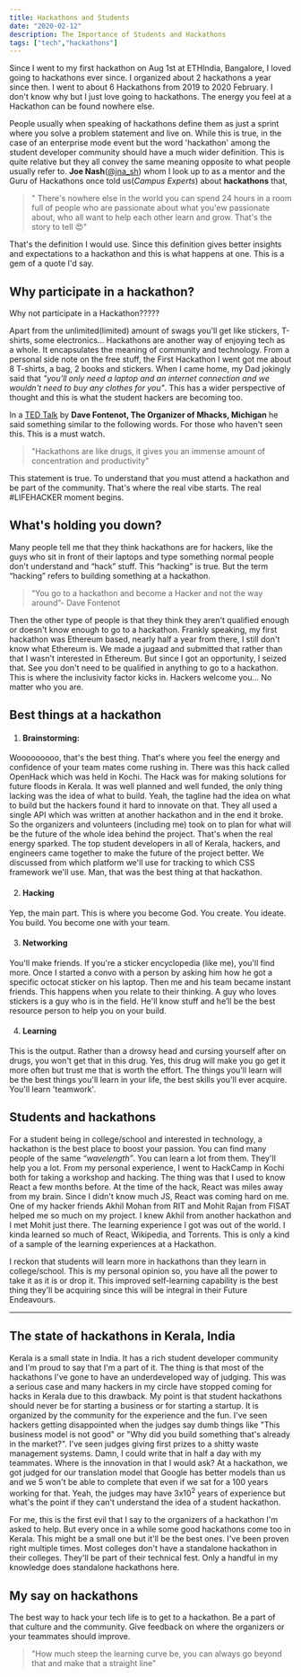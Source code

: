 ```yaml
---
title: Hackathons and Students
date: "2020-02-12"
description: The Importance of Students and Hackathons
tags: ["tech","hackathons"]
---
```

Since I went to my first hackathon on Aug 1st at ETHIndia, Bangalore, I loved going to hackathons ever since. I organized about 2 hackathons a year since then. I went to about 6 Hackathons from 2019 to 2020 February. I don't know why but I just love going to hackathons. The energy you feel at a Hackathon can be found nowhere else. 

People usually when speaking of hackathons define them as just a sprint where you solve a problem statement and live on. While this is true, in the case of an enterprise mode event but the word 'hackathon' among the student developer community should have a much wider definition. This is quite relative but they all convey the same meaning opposite to what people usually refer to. **Joe Nash**([@jna_sh](https://twitter.com/jna_sh)) whom I look up to as a mentor and the Guru of Hackathons once told us(*Campus Experts*) about **hackathons** that,

> " There's nowhere else in the world you can spend 24 hours in a room full of people who are passionate about what you'ew passionate about, who all want to help each other learn and grow. That's the story to tell 😍"

That's the definition I would use. Since this definition gives better insights and expectations to a hackathon and this is what happens at one. This is a gem of a quote I'd say.


## Why participate in a hackathon?
Why not participate in a Hackathon????? 


Apart from the unlimited(limited) amount of swags you'll get like stickers, T-shirts, some electronics... Hackathons are another way of enjoying tech as a whole. It encapsulates the meaning of community and technology. From a personal side note on the free stuff, the First Hackathon I went got me about 8 T-shirts, a bag, 2 books and stickers. When I came home, my Dad jokingly said that *"you'll only need a laptop and an internet connection and we wouldn't need to buy any clothes for you"*. This has a wider perspective of thought and this is what the student hackers are becoming too. 

In a [TED Talk](https://www.youtube.com/watch?v=6VakF2hZFPQ) by **Dave Fontenot, The Organizer of Mhacks, Michigan** he said something similar to the following words. For those who haven't seen this. This is a must watch.

> "Hackathons are like drugs, it gives you an immense amount of concentration and productivity"

This statement is true. To understand that you must attend a hackathon and be part of the community. That's where the real vibe starts. The real #LIFEHACKER moment begins. 

## What's holding you down?

Many people tell me that they think hackathons are for hackers, like the guys who sit in front of their laptops and type something normal people don't understand and “hack” stuff. This “hacking” is true. But the term “hacking” refers to building something at a hackathon.

> “You go to a hackathon and become a Hacker and not the way around”- Dave Fontenot

Then the other type of people is that they think they aren't qualified enough or doesn't know enough to go to a hackathon. Frankly speaking, my first hackathon was Ethereum based, nearly half a year from there, I still don't know what Ethereum is. We made a jugaad and submitted that rather than that I wasn't interested in Ethereum. But since I got an opportunity, I seized that. See you don't need to be qualified in anything to go to a hackathon. This is where the inclusivity factor kicks in. Hackers welcome you... No matter who you are.

## Best things at a hackathon
1. #### Brainstorming:    
Wooooooooo, that's the best thing. That's where you feel the energy and confidence of your team mates come rushing in. There was this hack called OpenHack which was held in Kochi. The Hack was for making solutions for future floods in Kerala. It was well planned and well funded, the only thing lacking was the idea of what to build. Yeah, the tagline had the idea on what to build but the hackers found it hard to innovate on that. They all used a single API which was written at another hackathon and in the end it broke. So the organizers and volunteers (including me) took on to plan for what will be the future of the whole idea behind the project. That's when the real energy sparked. The top student developers in all of Kerala, hackers, and engineers came together to make the future of the project better. We discussed from which platform we'll use for tracking to which CSS framework we'll use. Man, that was the best thing at that hackathon.


2. #### Hacking

Yep, the main part. This is where you become God. You create. You ideate. You build. You become one with your team.

3. #### Networking

You'll make friends. If you're a sticker encyclopedia (like me), you'll find more. Once I started a convo with a person by asking him how he got a specific octocat sticker on his laptop. Then me and his team became instant friends. This happens when you relate to their thinking. A guy who loves stickers is a guy who is in the field. He'll know stuff and he’ll be the best resource person to help you on your build.

4. #### Learning
This is the output. Rather than a drowsy head and cursing yourself after on drugs, you won't get that in this drug. Yes, this drug will make you go get it more often but trust me that is worth the effort. The things you'll learn will be the best things you'll learn in your life, the best skills you'll ever acquire. You'll learn 'teamwork'.

## Students and hackathons
For a student being in college/school and interested in technology, a hackathon is the best place to boost your passion. You can find many people of the same *“wavelength”*. You can learn a lot from them. They'll help you a lot. From my personal experience, I went to HackCamp in Kochi both for taking a workshop and hacking. The thing was that I used to know React a few months before. At the time of the hack, React was miles away from my brain. Since I didn't know much JS, React was coming hard on me. One of my hacker friends Akhil Mohan from RIT and Mohit Rajan from FISAT helped me so much on my project. I knew Akhil from another hackathon and I met Mohit just there. The learning experience I got was out of the world. I kinda learned so much of React, Wikipedia, and Torrents. This is only a kind of a sample of the learning experiences at a Hackathon.    

I reckon that students will learn more in hackathons than they learn in college/school. This is my personal opinion so, you have all the power to take it as it is or drop it. This improved self-learning capability is the best thing they'll be acquiring since this will be integral in their Future Endeavours.

-------

## The state of hackathons in Kerala, India
Kerala is a small state in India. It has a rich student developer community and I'm proud to say that I'm a part of it. The thing is that most of the hackathons I've gone to have an underdeveloped way of judging. This was a serious case and many hackers in my circle have stopped coming for hacks in Kerala due to this drawback. My point is that student hackathons should never be for starting a business or for starting a startup. It is organized by the community for the experience and the fun. I've seen hackers getting disappointed when the judges say dumb things like "This business model is not good" or "Why did you build something that's already in the market?". I've seen judges giving first prizes to a shitty waste management systems. Damn, I could write that in half a day with my teammates. Where is the innovation in that I would ask? At a hackathon, we got judged for our translation model that Google has better models than us and we 5 won't be able to complete that even if we sat for a 100 years working for that. Yeah, the judges may have 3x10<sup>2</sup> years of experience but what's the point if they can't understand the idea of a student hackathon. 

For me, this is the first evil that I say to the organizers of a hackathon I'm asked to help. But every once in a while some good hackathons come too in Kerala. This might be a small one but it'll be the best ones. I've been proven right multiple times. Most colleges don't have a standalone hackathon in their colleges. They'll be part of their technical fest. Only a handful in my knowledge does standalone hackathons here.


## My say on hackathons
The best way to hack your tech life is to get to a hackathon. Be a part of that culture and the community. Give feedback on where the organizers or your teammates should improve. 

> "How much steep the learning curve be, you can always go beyond that and make that a straight line"
